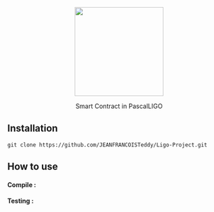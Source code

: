 <p align="center">
    <img src="https://image.noelshack.com/fichiers/2021/05/5/1612517447-9b168454-d32d-4b88-b6de-4c9cde8146f1-200x200.png" width="200">
    <p align="center">
    Smart Contract in PascalLIGO
    </p>
</p>

## Installation

```
git clone https://github.com/JEANFRANCOISTeddy/Ligo-Project.git
```

## How to use
#### Compile :

#### Testing :

